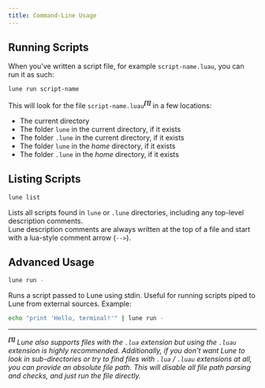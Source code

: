 ```yaml
---
title: Command-Line Usage
---
```


## Running Scripts

When you've written a script file, for example `script-name.luau`, you can run it as such:

```bash title="Terminal"
lune run script-name
```

This will look for the file `script-name.luau`**_<sup>[1]</sup>_** in a few locations:

- The current directory
- The folder `lune` in the current directory, if it exists
- The folder `.lune` in the current directory, if it exists
- The folder `lune` in the _home_ directory, if it exists
- The folder `.lune` in the _home_ directory, if it exists

## Listing Scripts

```bash title="Terminal"
lune list
```

Lists all scripts found in `lune` or `.lune` directories, including any top-level description
comments. <br /> Lune description comments are always written at the top of a file and start with a
lua-style comment arrow (`-->`).

## Advanced Usage

```bash title="Terminal"
lune run -
```

Runs a script passed to Lune using stdin. Useful for running scripts piped to Lune from external
sources. Example:

```bash title="Terminal"
echo "print 'Hello, terminal!'" | lune run -
```

---

**_<sup>[1]</sup>_** _Lune also supports files with the `.lua` extension but using the `.luau`
extension is highly recommended. Additionally, if you don't want Lune to look in sub-directories or
try to find files with `.lua` / `.luau` extensions at all, you can provide an absolute file path.
This will disable all file path parsing and checks, and just run the file directly._
